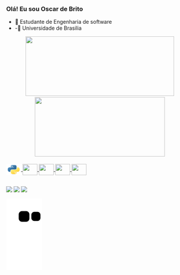 ### Olá! Eu sou Oscar de Brito 
  
- 🔭 Estudante de Engenharia de software
- -🏫 Universidade de Brasilia 

<div align="center">
  <a href="https://github.com/OscarDeBrito">
  <img height="160em" width="400px" src="https://github-readme-stats.vercel.app/api?username=OscarDeBrito&show_icons=true&theme=dark&include_all_commits=true&count_private=true"/>
  <img height="160em" width="350px" src="https://github-readme-stats.vercel.app/api/top-langs/?username=OscarDeBrito&layout=compact&langs_count=7&theme=dark"/>
</div>
  
  <div style="display: inline_block"><br>
  <img align="center" alt="Rafa-Python" height="30" width="40" src="https://raw.githubusercontent.com/devicons/devicon/master/icons/python/python-original.svg">
  <img src="https://cdn.jsdelivr.net/gh/devicons/devicon/icons/java/java-original-wordmark.svg" height="30" width="40" align="center"/>
   <img src="https://cdn.jsdelivr.net/gh/devicons/devicon/icons/jupyter/jupyter-original-wordmark.svg" height="30" width="40" align="center" />
    <img src="https://cdn.jsdelivr.net/gh/devicons/devicon/icons/go/go-original-wordmark.svg" height="30" width="40" align="center" />
    <img src="https://cdn.jsdelivr.net/gh/devicons/devicon/icons/r/r-original.svg" height="30" width="40" align="center" />


 ##
    
   
   
   <div> 
  <a href="https://instagram.com/oscardbriito" target="_blank"><img src="https://img.shields.io/badge/-Instagram-%23E4405F?style=for-the-badge&logo=instagram&logoColor=white" target="_blank"></a>
  <a href = "mailto:oscarcorreiadebrito@gmail.com"><img src="https://img.shields.io/badge/-Gmail-%23333?style=for-the-badge&logo=gmail&logoColor=white" target="_blank"></a>
  <a href="https://www.linkedin.com/in/oscar-de-brito-9b779220b/" target="_blank"><img src="https://img.shields.io/badge/-LinkedIn-%230077B5?style=for-the-badge&logo=linkedin&logoColor=white" target="_blank"></a> 
 
  ![Snake animation](https://github.com/rafaballerini/rafaballerini/blob/output/github-contribution-grid-snake.svg)
 
</div>
